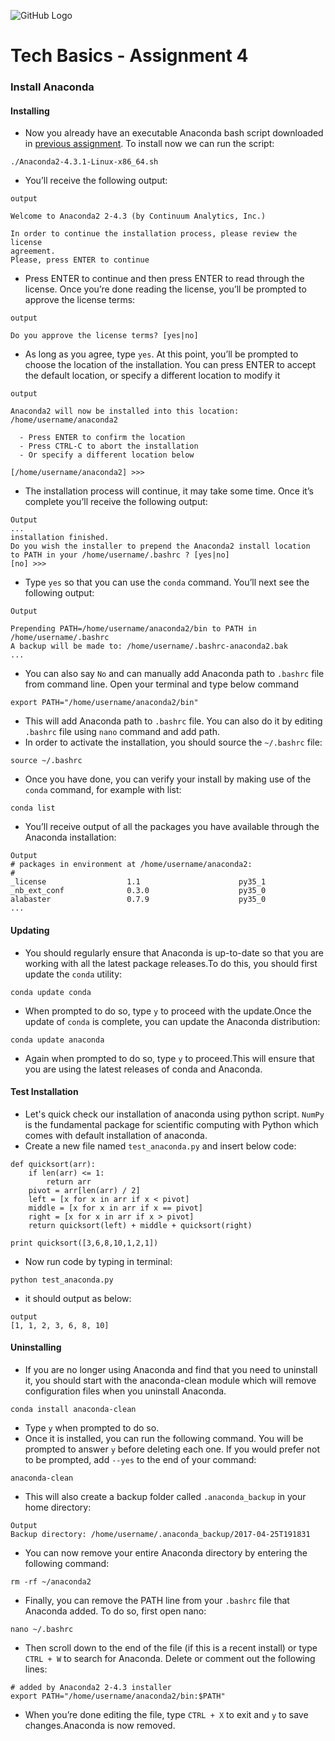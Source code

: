 ![GitHub Logo](https://s3.ap-south-1.amazonaws.com/greyatom-social/GreyAtom-logo.png)

# Tech Basics - Assignment 4

### Install Anaconda

#### Installing 

* Now you already have an executable Anaconda bash script downloaded in [previous assignment](https://github.com/commit-live-students/fsdse-techbasics-assignment-2/). To install now we can run the script:
```
./Anaconda2-4.3.1-Linux-x86_64.sh
```
* You’ll receive the following output:
```
output

Welcome to Anaconda2 2-4.3 (by Continuum Analytics, Inc.)

In order to continue the installation process, please review the license
agreement.
Please, press ENTER to continue
```
* Press ENTER to continue and then press ENTER to read through the license. Once you’re done reading the license, you’ll be prompted to approve the license terms:
```
output

Do you approve the license terms? [yes|no]
```
* As long as you agree, type `yes`. At this point, you’ll be prompted to choose the location of the installation. You can press ENTER to accept the default location, or specify a different location to modify it
```
output

Anaconda2 will now be installed into this location:
/home/username/anaconda2

  - Press ENTER to confirm the location
  - Press CTRL-C to abort the installation
  - Or specify a different location below

[/home/username/anaconda2] >>>

```
* The installation process will continue, it may take some time. Once it’s complete you’ll receive the following output:
```
Output
...
installation finished.
Do you wish the installer to prepend the Anaconda2 install location
to PATH in your /home/username/.bashrc ? [yes|no]
[no] >>>
```
* Type `yes` so that you can use the `conda` command. You’ll next see the following output:
```
Output

Prepending PATH=/home/username/anaconda2/bin to PATH in /home/username/.bashrc
A backup will be made to: /home/username/.bashrc-anaconda2.bak
...

```
* You can also say `No` and can manually add Anaconda path to `.bashrc` file from command line. Open your terminal and type below command
```
export PATH="/home/username/anaconda2/bin"
```
* This will add Anaconda path to `.bashrc` file. You can also do it by editing `.bashrc` file using `nano` command and add path.
* In order to activate the installation, you should source the `~/.bashrc` file:
```
source ~/.bashrc
```
* Once you have done, you can verify your install by making use of the `conda` command, for example with list:
```
conda list
```
* You’ll receive output of all the packages you have available through the Anaconda installation:
```
Output
# packages in environment at /home/username/anaconda2:
#
_license                  1.1                      py35_1  
_nb_ext_conf              0.3.0                    py35_0  
alabaster                 0.7.9                    py35_0  
...
```

#### Updating

* You should regularly ensure that Anaconda is up-to-date so that you are working with all the latest package releases.To do this, you should first update the `conda` utility:
```
conda update conda
```
* When prompted to do so, type `y` to proceed with the update.Once the update of `conda` is complete, you can update the Anaconda distribution:
```
conda update anaconda
```
* Again when prompted to do so, type `y` to proceed.This will ensure that you are using the latest releases of conda and Anaconda.

#### Test Installation

* Let's quick check our installation of anaconda using python script. `NumPy` is the fundamental package for scientific computing with Python which comes with default installation of anaconda.
* Create a new file named `test_anaconda.py` and insert below code:
```
def quicksort(arr):
    if len(arr) <= 1:
        return arr
    pivot = arr[len(arr) / 2]
    left = [x for x in arr if x < pivot]
    middle = [x for x in arr if x == pivot]
    right = [x for x in arr if x > pivot]
    return quicksort(left) + middle + quicksort(right)

print quicksort([3,6,8,10,1,2,1])
```
* Now run code by typing in terminal:
```
python test_anaconda.py
```
* it should output as below:
```
output
[1, 1, 2, 3, 6, 8, 10]
```

#### Uninstalling

* If you are no longer using Anaconda and find that you need to uninstall it, you should start with the anaconda-clean module which will remove configuration files when you uninstall Anaconda.
```
conda install anaconda-clean
```
* Type `y` when prompted to do so.
* Once it is installed, you can run the following command. You will be prompted to answer `y` before deleting each one. If you would prefer not to be prompted, add `--yes` to the end of your command:
```
anaconda-clean
```
* This will also create a backup folder called `.anaconda_backup` in your home directory:
```
Output
Backup directory: /home/username/.anaconda_backup/2017-04-25T191831
```
* You can now remove your entire Anaconda directory by entering the following command:
```
rm -rf ~/anaconda2
```
* Finally, you can remove the PATH line from your `.bashrc` file that Anaconda added. To do so, first open nano:
```
nano ~/.bashrc
```
* Then scroll down to the end of the file (if this is a recent install) or type `CTRL + W` to search for Anaconda. Delete or comment out the following lines:
```
# added by Anaconda2 2-4.3 installer
export PATH="/home/username/anaconda2/bin:$PATH"
```
* When you’re done editing the file, type `CTRL + X` to exit and `y` to save changes.Anaconda is now removed.
